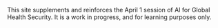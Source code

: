 This site supplements and reinforces the April 1 session of AI for Global Health Security. It is a work in progress, and for learning purposes only. 
